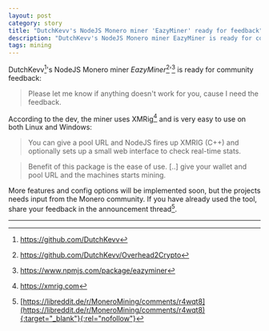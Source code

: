 ```yaml
---
layout: post
category: story
title: "DutchKevv's NodeJS Monero miner 'EazyMiner' ready for feedback"
description: "DutchKevv's NodeJS Monero miner EazyMiner is ready for community feedback."
tags: mining
---
```


DutchKevv[^1]'s NodeJS Monero miner *EazyMiner*[^2]'[^3] is ready for community feedback:

> Please let me know if anything doesn't work for you, cause I need the feedback.

According to the dev, the miner uses XMRig[^4] and is very easy to use on both Linux and Windows:

> You can give a pool URL and NodeJS fires up XMRIG (C++) and optionally sets up a small web interface to check real-time stats.

> Benefit of this package is the ease of use. [..] give your wallet and pool URL and the machines starts mining.

More features and config options will be implemented soon, but the projects needs input from the Monero community. If you have already used the tool, share your feedback in the announcement thread[^5].

---

[^1]: https://github.com/DutchKevv
[^2]: https://github.com/DutchKevv/Overhead2Crypto
[^3]: https://www.npmjs.com/package/eazyminer
[^4]: https://xmrig.com
[^5]: [https://libreddit.de/r/MoneroMining/comments/r4wqt8](https://libreddit.de/r/MoneroMining/comments/r4wqt8){:target="_blank"}{:rel="nofollow"}
